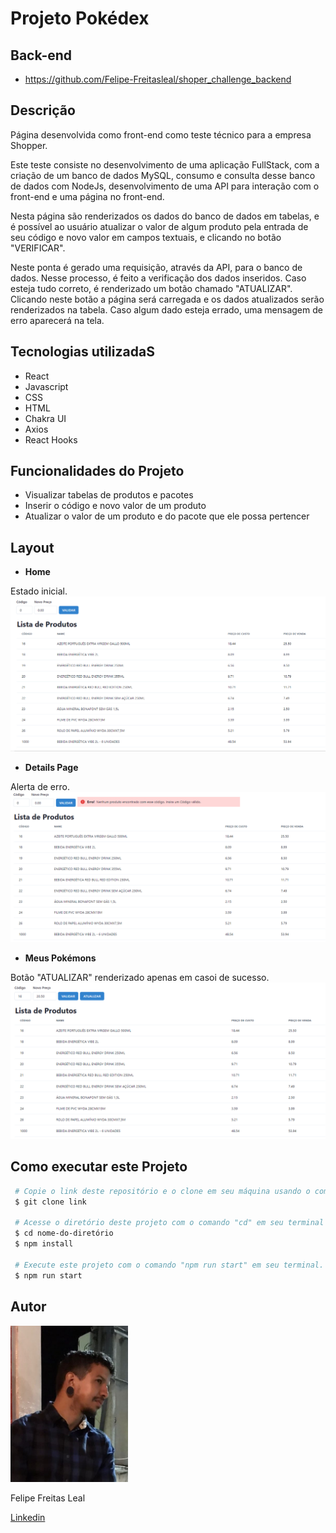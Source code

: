 # **Projeto Pokédex**

## **Back-end**

- https://github.com/Felipe-Freitasleal/shoper_challenge_backend

## **Descrição**

Página desenvolvida como front-end como teste técnico para a empresa Shopper.

Este teste consiste no desenvolvimento de uma aplicação FullStack, com a criação de um banco de dados MySQL, consumo e consulta desse banco de dados com NodeJs, desenvolvimento de uma API para interação com o front-end e uma página no front-end.

Nesta página são renderizados os dados do banco de dados em tabelas, e é possível ao usuário atualizar o valor de algum produto pela entrada de seu código e novo valor em campos textuais, e clicando no botão "VERIFICAR".

Neste ponta é gerado uma requisição, através da API, para o banco de dados. Nesse processo, é feito a verificação dos dados inseridos. Caso esteja tudo correto, é renderizado um botão chamado "ATUALIZAR". Clicando neste botão a página será carregada e os dados atualizados serão renderizados na tabela. Caso algum dado esteja errado, uma mensagem de erro aparecerá na tela.

## **Tecnologias utilizadaS**

- React
- Javascript
- CSS
- HTML
- Chakra UI
- Axios
- React Hooks

## **Funcionalidades do Projeto**

- Visualizar tabelas de produtos e pacotes
- Inserir o código e novo valor de um produto
- Atualizar o valor de um produto e do pacote que ele possa pertencer

## **Layout**

- **Home**

Estado inicial.
<img src="./src/assets/home.png" alt="Home"/>

- **Details Page**

Alerta de erro.
<img src="./src/assets/error.png" alt=""/>

- **Meus Pokémons**

Botão "ATUALIZAR" renderizado apenas em casoi de sucesso.
<img src="./src/assets/sucess.png" alt="sucesso"/>

## **Como executar este Projeto**

```bash
 # Copie o link deste repositório e o clone em seu máquina usando o comando "git clone" em seu terminal.
 $ git clone link

 # Acesse o diretório deste projeto com o comando "cd" em seu terminal e instale as dependências necessárias com o comando "npm install".
 $ cd nome-do-diretório
 $ npm install

 # Execute este projeto com o comando "npm run start" em seu terminal.
 $ npm run start
```

## **Autor**

 <img style="height:250px" src="./src/assets/WhatsApp Image 2023-04-03 at 13.26.01.jpeg" alt="foto autor"/>

Felipe Freitas Leal

<a href="https://www.linkedin.com/in/felipe-freitas-leal/">Linkedin</a>
